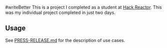 #writeBetter
This is a project I completed as a student at [Hack Reactor](http://hackreactor.com). This was my individual project completed in just two days.

## Usage

See [PRESS-RELEASE.md](PRESS-RELEASE.md) for the description of use cases.

 